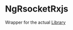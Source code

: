 # NgRsocketRxjs

Wrapper for the actual [Library](https://github.com/freelancer1845/ng-rsockets-rxjs/tree/master/projects/ng-rsocket-rxjs)
